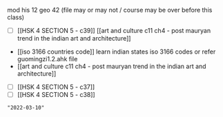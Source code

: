 mod his 12
geo 42 (file may or may not / course may be over before this class)
- [ ] [[HSK 4 SECTION 5 - c39]]
[[art and culture c11 ch4 - post mauryan trend in the indian art and architecture]]
- [[iso 3166 countries code]] learn indian states iso 3166 codes or refer guomingzi1.2.ahk file
- [[art and culture c11 ch4 - post mauryan trend in the indian art and architecture]]
- [ ] [[HSK 4 SECTION 5 - c37]]
- [ ] [[HSK 4 SECTION 5 - c38]]

```query 2021-11-03 01:32
"2022-03-10"
```